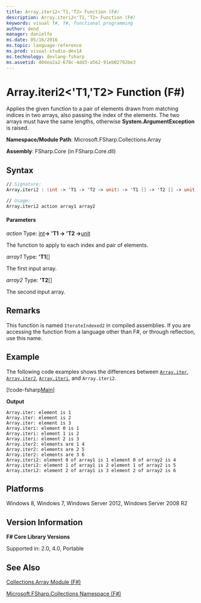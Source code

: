 ```yaml
---
title: Array.iteri2<'T1,'T2> Function (F#)
description: Array.iteri2<'T1,'T2> Function (F#)
keywords: visual f#, f#, functional programming
author: dend
manager: danielfe
ms.date: 05/16/2016
ms.topic: language-reference
ms.prod: visual-studio-dev14
ms.technology: devlang-fsharp
ms.assetid: d0dea2a2-670c-4dd3-a562-91eb02792be3 
---
```


# Array.iteri2<'T1,'T2> Function (F#)

Applies the given function to a pair of elements drawn from matching indices in two arrays, also passing the index of the elements. The two arrays must have the same lengths, otherwise **System.ArgumentException** is raised.

**Namespace/Module Path**: Microsoft.FSharp.Collections.Array

**Assembly**: FSharp.Core (in FSharp.Core.dll)

## Syntax

```fsharp
// Signature:
Array.iteri2 : (int -> 'T1 -> 'T2 -> unit) -> 'T1 [] -> 'T2 [] -> unit

// Usage:
Array.iteri2 action array1 array2
```

#### Parameters
*action*
Type: [int](https://msdn.microsoft.com/library/025d5455-3622-4ea5-9573-3ecbd4ee1375)**-&gt; 'T1 -&gt; 'T2 -&gt;**[unit](https://msdn.microsoft.com/library/00b837c2-6c8a-483a-87d3-0479c64037a7)

The function to apply to each index and pair of elements.

*array1*
Type: **'T1**[[]](https://msdn.microsoft.com/library/def20292-9aae-4596-9275-b94e594f8493)

The first input array.

*array2*
Type: **'T2**[[]](https://msdn.microsoft.com/library/def20292-9aae-4596-9275-b94e594f8493)

The second input array.

## Remarks
This function is named `IterateIndexed2` in compiled assemblies. If you are accessing the function from a language other than F#, or through reflection, use this name.

## Example

The following code examples shows the differences between [`Array.iter`](https://msdn.microsoft.com/library/94eba0f1-ecd7-459f-b89f-ed2a2923e516), [`Array.iter2`](https://msdn.microsoft.com/library/018aa9b9-f186-4142-be8a-a62462794fdc), [`Array.iteri`](https://msdn.microsoft.com/library/8bbe2ed4-ada7-4906-ac3e-cb09f9db6486), and `Array.iteri2`.

[!code-fsharp[Main](../../../samples/snippets/fsarrays/snippet49.fs)]

**Output**

```
Array.iter: element is 1
Array.iter: element is 2
Array.iter: element is 3
Array.iteri: element 0 is 1
Array.iteri: element 1 is 2
Array.iteri: element 2 is 3
Array.iter2: elements are 1 4
Array.iter2: elements are 2 5
Array.iter2: elements are 3 6
Array.iteri2: element 0 of array1 is 1 element 0 of array2 is 4
Array.iteri2: element 1 of array1 is 2 element 1 of array2 is 5
Array.iteri2: element 2 of array1 is 3 element 2 of array2 is 6
```

## Platforms

Windows 8, Windows 7, Windows Server 2012, Windows Server 2008 R2

## Version Information
**F# Core Library Versions**

Supported in: 2.0, 4.0, Portable

## See Also
[Collections.Array Module &#40;F&#35;&#41;](Collections.Array-Module-%5BFSharp%5D.md)

[Microsoft.FSharp.Collections Namespace &#40;F&#35;&#41;](Microsoft.FSharp.Collections-Namespace-%5BFSharp%5D.md)